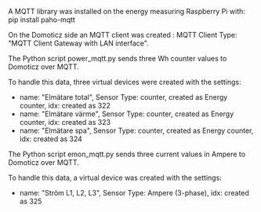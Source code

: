 A MQTT library was installed on the energy measuring Raspberry Pi with: pip install paho-mqtt

On the Domoticz side an MQTT client was created :
MQTT Client Type: "MQTT Client Gateway with LAN interface".

The Python script power_mqtt.py sends three Wh counter values to Domoticz over MQTT.

To handle this data, three virtual devices were created with the settings:
* name: "Elmätare total", Sensor Type: counter, created as Energy counter, idx: created as 322
* name: "Elmätare värme", Sensor Type: counter, created as Energy counter, idx: created as 323
* name: "Elmätare spa", Sensor Type: counter, created as Energy counter, idx: created as 324

The Python script emon_mqtt.py sends three current values in Ampere to Domoticz over MQTT.

To handle this data, a virtual device was created with the settings:
* name: "Ström L1, L2, L3", Sensor Type: Ampere (3-phase), idx: created as 325
